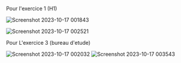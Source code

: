 Pour l'exercice 1 (H1)

![Screenshot 2023-10-17 001843](https://github.com/Kenza-raki/tps-hibernate/assets/116951093/f6a6d72b-6fc7-4e1a-b9d9-521f2992fe2f)

![Screenshot 2023-10-17 002521](https://github.com/Kenza-raki/tps-hibernate/assets/116951093/a4c3ca3c-bdca-4445-b66d-0d120322908e)

Pour L'exercice 3 (bureau d'etude)


![Screenshot 2023-10-17 002032](https://github.com/Kenza-raki/tps-hibernate/assets/116951093/1bebd612-156d-4c07-a795-9db9bbf558a1)
![Screenshot 2023-10-17 003543](https://github.com/Kenza-raki/tps-hibernate/assets/116951093/cdb3f07c-842f-4fc9-8a1a-b54ca85ec12d)
